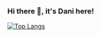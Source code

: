 ### Hi there 👋, it's Dani here!

[![Top Langs](https://github-readme-stats.vercel.app/api/top-langs/?username=danifitriantoo&hide=javascript,html,css&layout=compact)](https://github.com/danifitriantoo/github-readme-stats)

<!--
**danifitriantoo/danifitriantoo** is a ✨ _special_ ✨ repository because its `README.md` (this file) appears on your GitHub profile.

Here are some ideas to get you started:


-->
